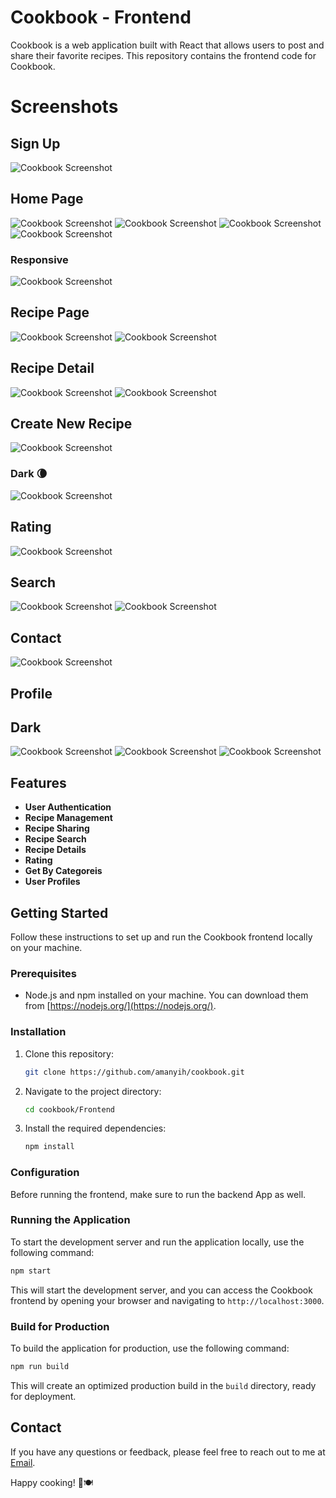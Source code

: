 # Cookbook - Frontend

Cookbook is a web application built with React that allows users to post and share their favorite recipes. This repository contains the frontend code for Cookbook. 

# Screenshots
## Sign Up
![Cookbook Screenshot](https://github.com/amanyih/cookbook/blob/main/Frontend/src/assets/screenshots/16.signup.png)
## Home Page
![Cookbook Screenshot](https://github.com/amanyih/cookbook/blob/main/Frontend/src/assets/screenshots/1.hero.png)
![Cookbook Screenshot](https://github.com/amanyih/cookbook/blob/main/Frontend/src/assets/screenshots/2.top.png)
![Cookbook Screenshot](https://github.com/amanyih/cookbook/blob/main/Frontend/src/assets/screenshots/3.new-letter.png)
![Cookbook Screenshot](https://github.com/amanyih/cookbook/blob/main/Frontend/src/assets/screenshots/4.testimony.png)
### Responsive
![Cookbook Screenshot](https://github.com/amanyih/cookbook/blob/main/Frontend/src/assets/screenshots/17.hero-dark-responsive.png)
## Recipe Page
![Cookbook Screenshot](https://github.com/amanyih/cookbook/blob/main/Frontend/src/assets/screenshots/19.recipe-shimmer.png)
![Cookbook Screenshot](https://github.com/amanyih/cookbook/blob/main/Frontend/src/assets/screenshots/5.recipe.png)
## Recipe Detail
![Cookbook Screenshot](https://github.com/amanyih/cookbook/blob/main/Frontend/src/assets/screenshots/6.recipe-detail.png)
![Cookbook Screenshot](https://github.com/amanyih/cookbook/blob/main/Frontend/src/assets/screenshots/7.comment.png)
## Create New Recipe
![Cookbook Screenshot](https://github.com/amanyih/cookbook/blob/main/Frontend/src/assets/screenshots/18.recipe-create.png)
### Dark 🌘
![Cookbook Screenshot](https://github.com/amanyih/cookbook/blob/main/Frontend/src/assets/screenshots/12.recipe-dark.png)
## Rating
![Cookbook Screenshot](https://github.com/amanyih/cookbook/blob/main/Frontend/src/assets/screenshots/8.rate.png)
## Search
![Cookbook Screenshot](https://github.com/amanyih/cookbook/blob/main/Frontend/src/assets/screenshots/9.search.png)
![Cookbook Screenshot](https://github.com/amanyih/cookbook/blob/main/Frontend/src/assets/screenshots/10.search-2.png)
## Contact
![Cookbook Screenshot](https://github.com/amanyih/cookbook/blob/main/Frontend/src/assets/screenshots/11.contact.png)
## Profile
## Dark
![Cookbook Screenshot](https://github.com/amanyih/cookbook/blob/main/Frontend/src/assets/screenshots/13.profile-comment-dark.png)
![Cookbook Screenshot](https://github.com/amanyih/cookbook/blob/main/Frontend/src/assets/screenshots/14.profile-likes-dark.png)
![Cookbook Screenshot](https://github.com/amanyih/cookbook/blob/main/Frontend/src/assets/screenshots/15.profile-edit-dark.png)




## Features

- **User Authentication**
- **Recipe Management**
- **Recipe Sharing**
- **Recipe Search**
- **Recipe Details**
- **Rating**
- **Get By Categoreis**
- **User Profiles**

## Getting Started

Follow these instructions to set up and run the Cookbook frontend locally on your machine.

### Prerequisites

- Node.js and npm installed on your machine. You can download them from [https://nodejs.org/](https://nodejs.org/).

### Installation

1. Clone this repository:

   ```bash
   git clone https://github.com/amanyih/cookbook.git
   ```

2. Navigate to the project directory:

   ```bash
   cd cookbook/Frontend
   ```

3. Install the required dependencies:

   ```bash
   npm install
   ```

### Configuration

Before running the frontend, make sure to run the backend App as well.

### Running the Application

To start the development server and run the application locally, use the following command:

```bash
npm start
```

This will start the development server, and you can access the Cookbook frontend by opening your browser and navigating to `http://localhost:3000`.

### Build for Production

To build the application for production, use the following command:

```bash
npm run build
```

This will create an optimized production build in the `build` directory, ready for deployment.

## Contact

If you have any questions or feedback, please feel free to reach out to me at [Email](mailto:amanuelyihunie27@gmail.com).

Happy cooking! 🍳🍽️

